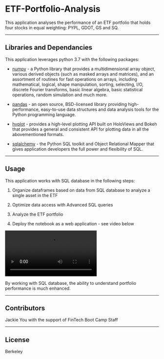 # ETF-Portfolio-Analysis

This application analyses the performance of an ETF portfolio that holds four stocks in equal weighting: PYPL, GDOT, GS and SQ.

---

## Libraries and Dependancies

This application leverages python 3.7 with the following packages:

* [numpy](https://numpy.org/doc/) - a Python library that provides a multidimensional array object, various derived objects (such as masked arrays and matrices), and an assortment of routines for fast operations on arrays, including mathematical, logical, shape manipulation, sorting, selecting, I/O, discrete Fourier transforms, basic linear algebra, basic statistical operations, random simulation and much more.

* [pandas](https://pandas.pydata.org/docs/) - an open source, BSD-licensed library providing high-performance, easy-to-use data structures and data analysis tools for the Python programming language.

* [hvplot](https://hvplot.holoviz.org/user_guide/Introduction.html) - provides a high-level plotting API built on HoloViews and Bokeh that provides a general and consistent API for plotting data in all the abovementioned formats.

* [sqlalchemy](https://www.sqlalchemy.org/) - the Python SQL toolkit and Object Relational Mapper that gives application developers the full power and flexibility of SQL.

---

## Usage

This application works with SQL database in the following steps:

1. Organize dataframes based on data from SQL database to analyze a single asset in the ETF

2. Optimize data access with Advanced SQL queries

3. Analyze the ETF portfolio

4. Deploy the notebook as a web application - see video below

![voila](https://github.com/Jyou965/ETF-Portfolio-Analysis/blob/main/Voila.mov)

By working with SQL database, the ability to understand portfolio performance is much enhanced.

---

## Contributors

Jackie You with the support of FinTech Boot Camp Staff

---

## License

Berkeley
